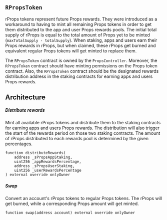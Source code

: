 ## `RPropsToken`

rProps tokens represent future Props rewards. They were introduced as a workaround to having to mint all remaining Props tokens in order to get them distributed to the app and user Props rewards pools. The initial total supply of rProps is equal to the total amount of Props yet to be minted (`maxTotalSupply - totalSupply`). When staking, apps and users earn their Props rewards in rProps, but when claimed, these rProps get burned and equivalent regular Props tokens will get minted to replace them.

The `RPropsToken` contract is owned by the `PropsController`. Moreover, the `RPropsToken` contract should have minting permissions on the Props token contract. Also, the `RPropsToken` contract should be the designated rewards distribution address in the staking contracts for earning apps and users Props rewards.

## Architecture

##### Distribute rewards

Mint all available rProps tokens and distribute them to the staking contracts for earning apps and users Props rewards. The distribution will also trigger the start of the rewards period on those two staking contracts. The amount of rProps distributed to each rewards pool is determined by the given percentages.

```solidity
function distributeRewards(
    address _sPropsAppStaking,
    uint256 _appRewardsPercentage,
    address _sPropsUserStaking,
    uint256 _userRewardsPercentage
) external override onlyOwner
```

##### Swap

Convert an account's rProps tokens to regular Props tokens. The rProps will get burned, while a corresponding Props amount will get minted.

```solidity
function swap(address account) external override onlyOwner
```
